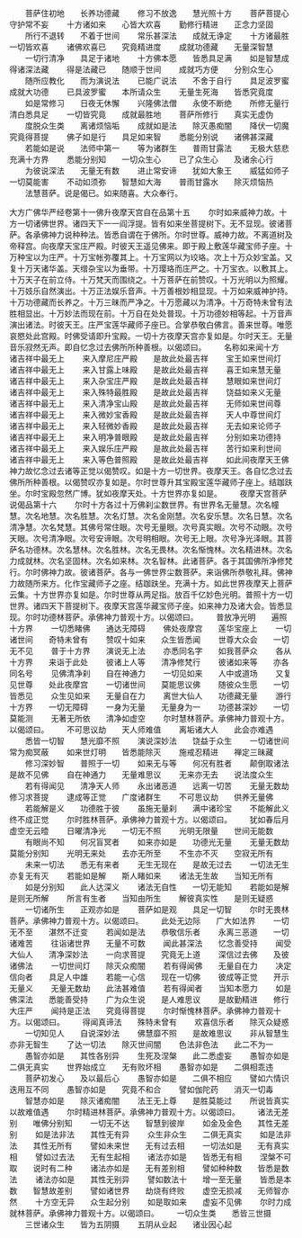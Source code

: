 <!-- { "loadSidebar": true } -->
　　菩萨住初地　　长养功德藏
　　修习不放逸　　慧光照十方
　　菩萨菩提心　　守护常不妄
　　十方诸如来　　心皆大欢喜
　　勤修行精进　　正念力坚固
　　所行不退转　　不着于世间
　　常乐甚深法　　成就无诤定
　　十方诸最胜　　一切皆欢喜
　　诸佛欢喜已　　究竟精进度
　　成就功德藏　　无量深智慧
　　一切行清净　　具足于诸地
　　十方佛本愿　　皆悉具足满
　　如是智慧成　　得诸深法藏
　　得是法藏已　　随顺于世间
　　成就巧方便　　分别众生心
　　随所应教化　　而为演说法
　　已能广说法　　不舍于自行
　　具足波罗蜜　　成就大功德
　　已具波罗蜜　　本所请众生
　　无量生死海　　皆悉究竟度
　　如是常修习　　日夜无休懈
　　兴隆佛法僧　　永使不断绝
　　所修无量行　　清白悉具足
　　一切皆究竟　　成就最胜地
　　菩萨所修行　　真实无虚伪
　　度脱众生类　　离诸烦恼垢
　　成就如是法　　除灭愚痴闇
　　降伏一切魔　　究竟得菩提
　　佛子如是行　　具足如来智
　　悉能分别说　　诸佛甚深藏
　　若能如是说　　法师中第一
　　等为诸群生　　普雨甘露法
　　无极大慈悲　　充满十方界
　　悉能分别知　　一切众生心
　　已了众生心　　及诸余心行
　　为彼说深法　　无量无有数
　　进止常安谛　　犹如大象王
　　威猛如师子　　一切莫能害
　　不动如须弥　　智慧如大海
　　普雨甘露水　　除灭烦恼热
　　法慧菩萨。说是偈已。如来随喜。大众奉行。





大方广佛华严经卷第十一佛升夜摩天宫自在品第十五
　　尔时如来威神力故。十方一切诸佛世界。诸四天下一一阎浮提。皆有如来坐菩提树下。无不显现。彼诸菩萨。各承佛神力说种种法。皆悉自谓在于佛所。尔时世尊。威神力故。不离道树及帝释宫。向夜摩天宝庄严殿。时彼天王遥见佛来。即于殿上敷莲华藏宝师子座。十万种宝以为庄严。十万宝帐弥覆其上。十万宝网以为珓珞。次上十万众妙宝盖。又复十万天诸华盖。天缯杂宝以为垂带。十万璎珞而庄严之。十万宝衣。以敷其上。十万天子在前立侍。十万梵天而围绕之。十万菩萨在前赞叹。十万光明以为照耀。十万妓乐自然演出。十万正法娱乐音声。十万善根妙相显现。十万如来威神护持。十万功德藏而长养之。十万三昧而严净之。十万愿藏以为清净。十万奇特未曾有法胜相显出。十万妙法而现在前。十万自在处处普现。十万功德妙相等起。十万音声演出诸法。时彼天王。庄严宝莲华藏师子座已。合掌恭敬白佛言。善来世尊。唯愿哀愍处此宫殿。时佛受请即升宝殿。一切十方夜摩天宫亦复如是。尔时天王。无量音乐寂然无声。即自忆念过去佛所所种善根。以偈颂曰。
　　名称如来闻十方　　诸吉祥中最无上
　　来入摩尼庄严殿　　是故此处最吉祥
　　宝王如来世间灯　　诸吉祥中最无上
　　来入甘露上味殿　　是故此处最吉祥
　　喜王如来慧无量　　诸吉祥中最无上
　　来入杂宝庄严殿　　是故此处最吉祥
　　慧眼如来世间灯　　诸吉祥中最无上
　　来入殊特最胜殿　　是故此处最吉祥
　　饶益如来义无量　　诸吉祥中最无上
　　来入清净宝山殿　　是故此处最吉祥
　　无师如来世间尊　　诸吉祥中最无上
　　来入微妙宝香殿　　是故此处最吉祥
　　天人中尊世间灯　　诸吉祥中最无上
　　来入轻微妙香殿　　是故此处最吉祥
　　无去如来论师子　　诸吉祥中最无上
　　来入明净普眼殿　　是故此处最吉祥
　　分别如来功德持　　诸吉祥中最无上
　　来入娱乐庄严殿　　是故此处最吉祥
　　苦行如来利世间　　诸吉祥中最无上
　　来入等色普照殿　　是故此处最吉祥
　　如此间夜摩天王佛神力故忆念过去诸等正觉以偈赞叹。如是十方一切世界。夜摩天王。各自忆念过去佛所所种善根。以偈赞叹亦复如是。尔时世尊升其宝殿宝莲华藏师子座上。结跏趺坐。尔时宝殿忽然广博。犹如夜摩天处。十方世界亦复如是。
　　夜摩天宫菩萨说偈品第十六
　　尔时十方各过十万佛刹尘数世界。有世界名无量慧。次名幢慧。次名地慧。次名胜慧。次名灯慧。次名金刚慧。次名安乐慧。次名日慧。次名清净慧。次名梵慧。其佛号常住眼。次号无量眼。次号真实眼。次号不动眼。次号天眼。次号清净眼。次号安谛眼。次号明相眼。次号无上眼。次号净光泽眼。其菩萨名功德林。次名慧林。次名胜林。次名无畏林。次名惭愧林。次名精进林。次名力成就林。次名坚固林。次名如来林。次名智林。此诸菩萨。各于其国佛所净修梵行。尔时佛神力故。彼诸菩萨。各与一佛世界尘数菩萨。来诣佛所恭敬礼拜。佛神力故随所来方。化作宝藏师子之座。结跏趺坐。充满十方。如此世界夜摩天上菩萨云集。十方世界亦复如是。尔时世尊从两足指。放百千亿妙色光明。普照十方一切世界。诸四天下菩提树下。夜摩天宫莲华藏宝师子座。如来神力及诸大会。皆悉显现。尔时功德林菩萨。承佛神力普观十方。以偈颂曰。
　　普放净光明　　遍照十方界
　　一切悉睹佛　　通达无障碍
　　佛处夜摩宫　　莲华宝座上
　　一切诸世间　　奇特未曾有
　　赞叹十如来　　众生皆悉闻
　　世尊大众会　　一切无不见
　　普于十方界　　演说无上法
　　亦悉同名字　　如我菩萨众
　　各从十方界　　来诣于此处
　　彼诸上人等　　清净修梵行
　　彼诸如来等　　亦各同名号
　　见佛清净刹　　自在神通力
　　一切见如来　　人中或道场
　　又复见世尊　　处此夜摩宫
　　一切诸世间　　莫能思议佛
　　随彼众生愿　　一切皆悉见
　　众生见如来　　无量自在力
　　离世大仙人　　功德藏无量
　　游行十方界　　一切无障碍
　　一身为无量　　无量身为一
　　功德甚深妙　　一切莫能测
　　无著无所依　　清净如虚空
　　尔时慧林菩萨。承佛神力普观十方。以偈颂曰。
　　不可思议劫　　天人师难值
　　离垢诸大人　　此会亦难遇
　　悉皆一切智　　慧光靡不照
　　演说深妙法　　饶益于众生
　　一切诸世间　　常为痴冥蔽
　　如来世灯明　　皆悉能除灭
　　施戒忍精进　　禅定三昧藏
　　修习深妙智　　普照于一切
　　如来无与等　　何况有胜者
　　颠倒取诸法　　是故不见佛
　　自在神通力　　无量难思议
　　无来亦无去　　说法度众生
　　若有得闻见　　清净天人师
　　永出诸恶道　　远离一切苦
　　无量无数劫　　修习求菩提
　　逮成等正觉　　广度诸群生
　　不可思议劫　　供养无量佛
　　若能解是义　　功德胜于彼
　　虽施无量刹　　满中诸珍宝
　　不能解此义　　终不成正觉
　　尔时胜林菩萨。承佛神力普观十方。以偈颂曰。
　　犹如春后月　　虚空无云曀
　　日曜清净光　　一切无不照
　　光明无限量　　世间无能数
　　有眼尚不知　　何况盲冥者
　　如来亦如是　　功德光无量
　　无量无数劫　　莫能分别知
　　光明无来处　　去亦无所至
　　不生亦不灭　　空寂无所有
　　未来一切法　　悉无有来者
　　无生无现在　　是故无过去
　　一切法无生　　亦复无有灭
　　若能如是解　　斯人睹如来
　　诸法无生故　　当知无所有
　　如是分别知　　此人达深义
　　诸法无自性　　一切无能知
　　若能如是解　　是则无所解
　　所言有生者　　当知由所生
　　解彼真实性　　是则无疑惑
　　一切诸所生　　正观亦如是
　　菩萨如是观　　具足一切智
　　尔时无畏林菩萨。承佛神力普观十方。以偈颂曰。
　　此处无边际　　广大如法界
　　一切无不至　　湛然不迁变
　　若闻如是法　　恭敬信乐者
　　永离三恶道　　一切诸难苦
　　往诣诸世界　　无量不可数
　　闻此甚深法　　忆念善受持
　　闻受大仙人　　清净深妙法
　　一向求菩提　　究竟无上道
　　深信过去佛　　及彼诸佛法
　　一切世间灯　　除灭众痴闇
　　若有得闻佛　　无量自在力
　　决定信向者　　具足人中雄
　　若能一心信　　现在一切佛
　　彼成等正觉　　开示无量义
　　无量无数劫　　此法甚难值
　　若有得闻者　　当知本愿力
　　如是佛深法　　悉能善受持
　　广为众生说　　是人难思议
　　是故勤精进　　修行大庄严
　　闻持是正法　　究竟得菩提
　　尔时惭愧林菩萨。承佛神力普观十方。以偈颂曰。
　　得闻真谛法　　殊特未曾有
　　欢喜信乐者　　除灭众疑惑
　　一切知见人　　自说深妙法
　　佛慧靡不照　　是故难思议
　　非从智慧生　　亦非无智生
　　了达一切法　　除灭世间闇
　　色法非色法　　此二不为一
　　愚智亦如是　　其性各别异
　　生死及涅槃　　此二悉虚妄
　　愚智亦如是　　二俱无真实
　　世界始成立　　无有败坏相
　　愚智亦如是　　二俱相乖违
　　菩萨初发心　　及以最后心
　　愚智亦如是　　二俱不相应
　　譬如六情识　　迭用互不同
　　愚智亦如是　　究竟不和合
　　譬如伽陀药　　消灭一切毒
　　智慧亦如是　　除灭诸痴闇
　　法王无上尊　　是胜莫能过
　　所说皆真实　　以故难值遇
　　尔时精进林菩萨。承佛神力普观十方。以偈颂曰。
　　诸法无差别　　唯佛分别知
　　一切无不达　　智慧到彼岸
　　如金及金色　　其性无差别
　　如是法非法　　其性无有异
　　众生非众生　　二俱无真实
　　如是法非法　　其性无所有
　　譬如未来世　　无有过去相
　　一切法如是　　无有真实相
　　譬如过去法　　无有生起相
　　诸法亦如是　　皆悉无有相
　　涅槃不可取　　说时有二种
　　诸法亦如是　　无有差别相
　　譬如种种数　　皆悉是数法
　　诸法亦如是　　其性无别异
　　譬如数法十　　增一至无量
　　皆悉是本数　　智慧故差别
　　譬如诸世界　　劫烧有终败
　　虚空无损减　　无师智亦然
　　十方空无异　　众生起分别
　　如是取如来　　虚妄不见佛
　　尔时力成就林菩萨。承佛神力普观十方。以偈颂曰。
　　一切众生类　　悉皆三世摄
　　三世诸众生　　皆为五阴摄
　　五阴从业起　　诸业因心起
